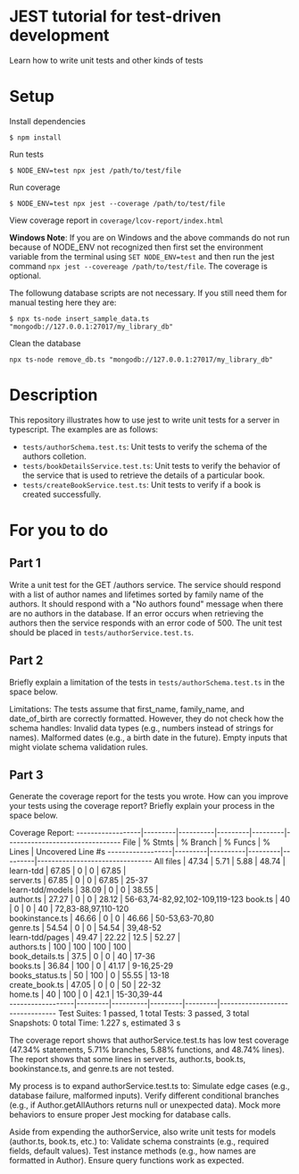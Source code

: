 # JEST tutorial for test-driven development

Learn how to write unit tests and other kinds of tests

# Setup

Install dependencies

`$ npm install`

Run tests

`$ NODE_ENV=test npx jest /path/to/test/file`

Run coverage

`$ NODE_ENV=test npx jest --coverage /path/to/test/file`

View coverage report in `coverage/lcov-report/index.html`

**Windows Note**: If you are on Windows and the above commands do not run
because of NODE_ENV not recognized then first set the environment variable from the terminal using `SET NODE_ENV=test` and then
run the jest command `npx jest --covereage /path/to/test/file`. The coverage is optional.

The followung database scripts are not necessary. If you still need
them for manual testing here they are:

`$ npx ts-node insert_sample_data.ts "mongodb://127.0.0.1:27017/my_library_db"`

Clean the database

`npx ts-node remove_db.ts "mongodb://127.0.0.1:27017/my_library_db"`

# Description

This repository illustrates how to use jest to write unit tests
for a server in typescript. The examples are as follows:

- `tests/authorSchema.test.ts`: Unit tests to verify the schema of the authors colletion.
- `tests/bookDetailsService.test.ts`: Unit tests to verify the behavior of the service that is used to retrieve the details of a particular book.
- `tests/createBookService.test.ts`: Unit tests to verify if a book is created successfully.

# For you to do

## Part 1

Write a unit test for the GET /authors service.
The service should respond with a list of author names and lifetimes sorted by family name of the authors. It should respond
with a "No authors found" message when there are no authors in the database. If an error occurs when retrieving the authors then the
service responds with an error code of 500. The unit test should be placed in `tests/authorService.test.ts`.

## Part 2

Briefly explain a limitation of the tests in `tests/authorSchema.test.ts` in the space below.

Limitations:
The tests assume that first_name, family_name, and date_of_birth are correctly formatted. However, they do not check how the schema handles:
Invalid data types (e.g., numbers instead of strings for names).
Malformed dates (e.g., a birth date in the future).
Empty inputs that might violate schema validation rules.

## Part 3

Generate the coverage report for the tests you wrote.
How can you improve your tests using the coverage report? Briefly explain your process in the space below.

Coverage Report:
------------------|---------|----------|---------|---------|--------------------------------
File | % Stmts | % Branch | % Funcs | % Lines | Uncovered Line #s
------------------|---------|----------|---------|---------|--------------------------------
All files | 47.34 | 5.71 | 5.88 | 48.74 |  
 learn-tdd | 67.85 | 0 | 0 | 67.85 |  
 server.ts | 67.85 | 0 | 0 | 67.85 | 25-37  
 learn-tdd/models | 38.09 | 0 | 0 | 38.55 |  
 author.ts | 27.27 | 0 | 0 | 28.12 | 56-63,74-82,92,102-109,119-123
book.ts | 40 | 0 | 0 | 40 | 72,83-88,97,110-120  
 bookinstance.ts | 46.66 | 0 | 0 | 46.66 | 50-53,63-70,80  
 genre.ts | 54.54 | 0 | 0 | 54.54 | 39,48-52  
 learn-tdd/pages | 49.47 | 22.22 | 12.5 | 52.27 |  
 authors.ts | 100 | 100 | 100 | 100 |  
 book_details.ts | 37.5 | 0 | 0 | 40 | 17-36  
 books.ts | 36.84 | 100 | 0 | 41.17 | 9-16,25-29  
 books_status.ts | 50 | 100 | 0 | 55.55 | 13-18  
 create_book.ts | 47.05 | 0 | 0 | 50 | 22-32  
 home.ts | 40 | 100 | 0 | 42.1 | 15-30,39-44  
------------------|---------|----------|---------|---------|--------------------------------
Test Suites: 1 passed, 1 total
Tests: 3 passed, 3 total
Snapshots: 0 total
Time: 1.227 s, estimated 3 s

The coverage report shows that authorService.test.ts has low test coverage (47.34% statements, 5.71% branches, 5.88% functions, and 48.74% lines).
The report shows that some lines in server.ts, author.ts, book.ts, bookinstance.ts, and genre.ts are not tested.

My process is to expand authorService.test.ts to:
Simulate edge cases (e.g., database failure, malformed inputs).
Verify different conditional branches (e.g., if Author.getAllAuthors returns null or unexpected data).
Mock more behaviors to ensure proper Jest mocking for database calls.

Aside from expending the authorService, also write unit tests for models (author.ts, book.ts, etc.) to:
Validate schema constraints (e.g., required fields, default values).
Test instance methods (e.g., how names are formatted in Author).
Ensure query functions work as expected.
